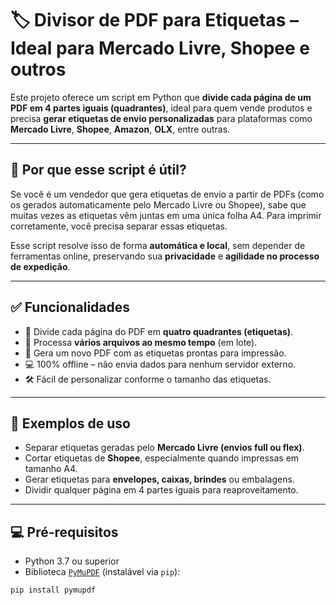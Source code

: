 # 🏷️ Divisor de PDF para Etiquetas – Ideal para Mercado Livre, Shopee e outros

Este projeto oferece um script em Python que **divide cada página de um PDF em 4 partes iguais (quadrantes)**, ideal para quem vende produtos e precisa **gerar etiquetas de envio personalizadas** para plataformas como **Mercado Livre**, **Shopee**, **Amazon**, **OLX**, entre outras.

---

## 🚀 Por que esse script é útil?

Se você é um vendedor que gera etiquetas de envio a partir de PDFs (como os gerados automaticamente pelo Mercado Livre ou Shopee), sabe que muitas vezes as etiquetas vêm juntas em uma única folha A4. Para imprimir corretamente, você precisa separar essas etiquetas.

Esse script resolve isso de forma **automática e local**, sem depender de ferramentas online, preservando sua **privacidade** e **agilidade no processo de expedição**.

---

## ✅ Funcionalidades

- 🔄 Divide cada página do PDF em **quatro quadrantes (etiquetas)**.
- 📂 Processa **vários arquivos ao mesmo tempo** (em lote).
- 🧾 Gera um novo PDF com as etiquetas prontas para impressão.
- 💻 100% offline – não envia dados para nenhum servidor externo.
- 🛠️ Fácil de personalizar conforme o tamanho das etiquetas.

---

## 🧠 Exemplos de uso

- Separar etiquetas geradas pelo **Mercado Livre (envios full ou flex)**.
- Cortar etiquetas de **Shopee**, especialmente quando impressas em tamanho A4.
- Gerar etiquetas para **envelopes, caixas, brindes** ou embalagens.
- Dividir qualquer página em 4 partes iguais para reaproveitamento.

---

## 💻 Pré-requisitos

- Python 3.7 ou superior
- Biblioteca [`PyMuPDF`](https://pymupdf.readthedocs.io/en/latest/) (instalável via `pip`):

```bash
pip install pymupdf

